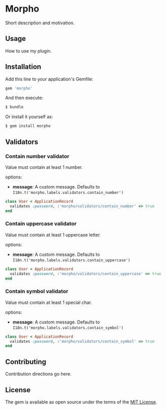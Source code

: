 # Morpho
Short description and motivation.

## Usage
How to use my plugin.

## Installation
Add this line to your application's Gemfile:

```ruby
gem 'morpho'
```

And then execute:
```bash
$ bundle
```

Or install it yourself as:
```bash
$ gem install morpho
```

## Validators

### Contain number validator

Value must contain at least 1 number.

options:
  * **message**: A custom message. Defaults to `I18n.t('morpho.labels.validators.contain_number')`

```ruby
class User < ApplicationRecord
  validates :password, :'morpho/validators/contain_number' => true
end
```

### Contain uppercase validator
Value must contain at least 1 uppercase letter.

options:
  * **message**: A custom message. Defaults to `I18n.t('morpho.labels.validators.contain_uppercase')`

```ruby
class User < ApplicationRecord
  validates :password, :'morpho/validators/contain_uppercase' => true
end
```

### Contain symbol validator
Value must contain at least 1 special char.

options:
  * **message**: A custom message. Defaults to `I18n.t('morpho.labels.validators.contain_symbol')`
  
```ruby
class User < ApplicationRecord
  validates :password, :'morpho/validators/contain_symbol' => true
end
```

## Contributing
Contribution directions go here.

## License
The gem is available as open source under the terms of the [MIT License](https://opensource.org/licenses/MIT).
